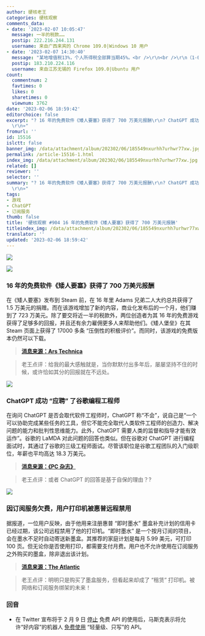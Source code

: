 ```yaml
---
author: 硬核老王
categories: 硬核观察
comments_data:
- date: '2023-02-07 10:05:47'
  message: 一半的税款……
  postip: 222.216.244.131
  username: 来自广西来宾的 Chrome 109.0|Windows 10 用户
- date: '2023-02-07 14:30:40'
  message: "某地增值税13%，个人所得税全部算当期45%。<br />\r\n<br />\r\n（1-0.13）×（1-0.45）= 47%"
  postip: 183.210.224.116
  username: 来自江苏无锡的 Firefox 109.0|Ubuntu 用户
count:
  commentnum: 2
  favtimes: 0
  likes: 0
  sharetimes: 0
  viewnum: 3762
date: '2023-02-06 18:59:42'
editorchoice: false
excerpt: "? 16 年的免费软件《矮人要塞》获得了 700 万美元报酬\r\n? ChatGPT 成功 “应聘” 了谷歌编程工程师\r\n? 因订阅服务欠费，用户打印机被惠普远程禁用\r\n»
  \r\n»"
fromurl: ''
id: 15516
islctt: false
banner_img: /data/attachment/album/202302/06/185549nxurhh7urhwr77xw.jpg
permalink: /article-15516-1.html
index_img: /data/attachment/album/202302/06/185549nxurhh7urhwr77xw.jpg
related: []
reviewer: ''
selector: ''
summary: "? 16 年的免费软件《矮人要塞》获得了 700 万美元报酬\r\n? ChatGPT 成功 “应聘” 了谷歌编程工程师\r\n? 因订阅服务欠费，用户打印机被惠普远程禁用\r\n»
  \r\n»"
tags:
- 游戏
- ChatGPT
- 订阅服务
thumb: false
title: '硬核观察 #904 16 年的免费软件《矮人要塞》获得了 700 万美元报酬'
titleindex_img: /data/attachment/album/202302/06/185549nxurhh7urhwr77xw.jpg
translator: ''
updated: '2023-02-06 18:59:42'
---
```


![](/data/attachment/album/202302/06/185549nxurhh7urhwr77xw.jpg)


![](/data/attachment/album/202302/06/185609xsme8m5sefvk8vt1.jpg)


### 16 年的免费软件《矮人要塞》获得了 700 万美元报酬


在《矮人要塞》发布到 Steam 前，在 16 年里 Adams 兄弟二人大约总共获得了 1.5 万美元的捐赠。而在该游戏增加了新的内容，商业化发布后的一个月，他们赚到了 723 万美元。除了要交将近一半的税款外，两位创造者为其 16 年的免费游戏获得了足够多的回报，并且还有余力雇佣更多人来帮助他们。《矮人堡垒》在其 Steam 页面上获得了 17000 多条 “压倒性的积极评价”。而同时，该游戏的免费版本仍然可以下载。



> 
> **[消息来源：Ars Technica](https://arstechnica.com/gaming/2023/02/after-16-years-of-freeware-dwarf-fortress-creators-get-their-7m-payday/)**
> 
> 
> 



> 
> 老王点评：给我的最大感触就是，当你默默付出多年后，屡屡坚持不住的时候，或许恰如其分的回报就在不远处。
> 
> 
> 


![](/data/attachment/album/202302/06/185706mnrf4zu6r1vjnk4x.jpg)


### ChatGPT 成功 “应聘” 了谷歌编程工程师


在询问 ChatGPT 是否会取代软件工程师时，ChatGPT 称“不会”，说自己是“一个可以协助完成某些任务的工具，但它不能完全取代人类软件工程师的创造力、解决问题的能力和批判性思维能力。此外，ChatGPT 需要人类的监督和指导才能有效运作”。谷歌的 LaMDA 对此问题的回答也类似。但在谷歌对 ChatGPT 进行编程面试时，其通过了谷歌的三级工程师面试。尽管该职位是谷歌工程团队的入门级职位，年薪也平均高达 18.3 万美元。



> 
> **[消息来源：《PC 杂志》](https://www.pcmag.com/news/chatgpt-passes-google-coding-interview-for-level-3-engineer-with-183k-salary)**
> 
> 
> 



> 
> 老王点评：或者 ChatGPT 的回答是基于自保的理由？?
> 
> 
> 


![](/data/attachment/album/202302/06/185715d276y2avukwrjq66.jpg)


### 因订阅服务欠费，用户打印机被惠普远程禁用


据报道，一位用户反映，由于他用来注册惠普 “即时墨水” 墨盒补充计划的信用卡已经过期，该公司远程禁用了他的打印机。“即时墨水” 是一个按月订阅的项目，会在墨水不足时自动寄送新墨盒。其推荐的家庭计划是每月 5.99 美元，可打印 100 页。但无论你是否使用打印，都需要支付月费。用户也不允许使用在订阅服务之外购买的墨盒，除非退出该计划。



> 
> **[消息来源：The Atlantic](https://www.theatlantic.com/technology/archive/2023/02/home-printer-digital-rights-management-hp-instant-ink-subscription/672913/)**
> 
> 
> 



> 
> 老王点评：明明只是购买了墨盒服务，但看起来却成了 “租赁” 打印机。被网络和订阅服务绑架的未来！
> 
> 
> 


### 回音


* 在 Twitter 宣布将于 2 月 9 日 [停止](/article-15503-1.html) 免费 API 的使用后，马斯克表示将允许“好内容”的机器人 [免费使用](https://www.theverge.com/2023/2/5/23586577/elon-musk-bots-good-content-twitters-api-free) “轻量级、只写”的 API。